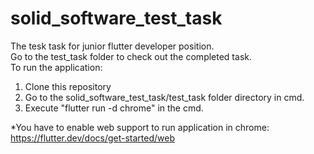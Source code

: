 # solid_software_test_task
  The tesk task for junior flutter developer position.  
  Go to the test_task folder to check out the completed task.  
  To run the application:  
1. Clone this repository
2. Go to the solid_software_test_task/test_task folder directory in cmd.
3. Execute "flutter run -d chrome" in the cmd.
 
*You have to enable web support to run application in chrome: https://flutter.dev/docs/get-started/web
